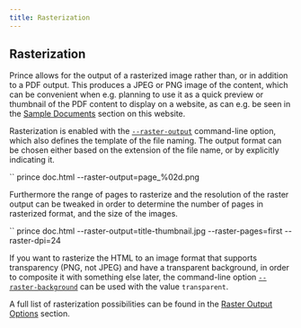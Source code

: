 ```yaml
---
title: Rasterization
---
```


Rasterization
-------------

Prince allows for the output of a rasterized image rather than, or in addition to a PDF output. This produces a JPEG or PNG image of the content, which can be convenient when e.g. planning to use it as a quick preview or thumbnail of the PDF content to display on a website, as can e.g. be seen in the [Sample Documents](sample-docs.html) section on this website.

Rasterization is enabled with the [`--raster-output`](doc-refs.html#cl-raster-output) command-line option, which also defines the template of the file naming. The output format can be chosen either based on the extension of the file name, or by explicitly indicating it.

``
      prince doc.html --raster-output=page_%02d.png

Furthermore the range of pages to rasterize and the resolution of the raster output can be tweaked in order to determine the number of pages in rasterized format, and the size of the images.

``
      prince doc.html --raster-output=title-thumbnail.jpg --raster-pages=first --raster-dpi=24

If you want to rasterize the HTML to an image format that supports transparency (PNG, not JPEG) and have a transparent background, in order to composite it with something else later, the command-line option [`--raster-background`](doc-refs.html#cl-raster-background) can be used with the value `transparent`.

A full list of rasterization possibilities can be found in the [Raster Output Options](doc-refs.html#cmd-raster) section.

